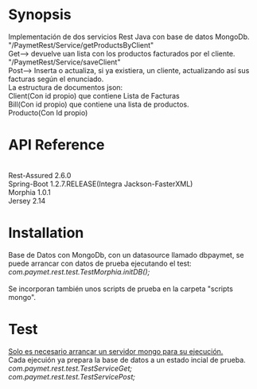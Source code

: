 <h1>Synopsis</h1>

Implementación de dos servicios Rest Java con base de datos MongoDb.<br>
"/PaymetRest/Service/getProductsByClient"<br>
Get--> devuelve uan lista con los productos facturados por el cliente.<br>
"/PaymetRest/Service/saveClient"<br>
Post--> Inserta o actualiza, si ya existiera, un cliente, actualizando así sus facturas según el enunciado.<br>
La estructura de documentos json:<br>
        Client(Con id propio) que contiene Lista de Facturas<br>
        Bill(Con id propio) que contiene una lista de productos.<br>
        Producto(Con Id propio)<br>

<h1>API Reference</h1><br>
Rest-Assured 2.6.0<br>
Spring-Boot 1.2.7.RELEASE(Integra Jackson-FasterXML)<br>
Morphia 1.0.1<br>
Jersey 2.14<br>

<h1>Installation</h1>

Base de Datos con MongoDb, con un datasource llamado dbpaymet, se puede arrancar con datos de prueba ejecutando el test:<br>
        <i>com.paymet.rest.test.TestMorphia.initDB();</i><br><br>
Se incorporan también unos scripts de prueba en la carpeta "scripts mongo".<br>      
        
<h1>Test</h1>
<u>Solo es necesario arrancar un servidor mongo para su ejecución.</u><br>
Cada ejecuión ya prepara la base de datos a un estado incial de prueba.<br>
<i>com.paymet.rest.test.TestServiceGet;</i><br>
<i>com.paymet.rest.test.TestServicePost;</i>

